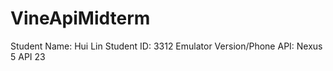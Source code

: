 # VineApiMidterm

Student Name: Hui Lin
Student ID: 3312
Emulator Version/Phone API: Nexus 5 API 23
